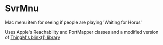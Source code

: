 SvrMnu
======

Mac menu item for seeing if people are playing 'Waiting for Horus'

Uses Apple's Reachability and PortMapper classes and a modified version of [ThingM's blink(1) library](https://github.com/todbot/blink1)

